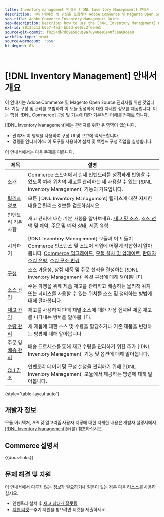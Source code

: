 ```yaml
---
title: Inventory management 안내서 [!DNL Inventory Management] 안내서
description: 마이그레이션 및 구성을 포함하여 Adobe Commerce 및 Magento Open Source 관리자를 위한  [!DNL Inventory Management] 에 대한 포괄적인 정보입니다.
seo-title: Adobe Commerce Inventory Management Guide
seo-description: Describes how to use the [!DNL Inventory Management] module in Adobe Commerce or Magento Open Source.
exl-id: 8013bc13-b057-4ad7-bbed-ee00c2f6e4eb
source-git-commit: f8254db7d69e58c8e9a78948ee6e40f5ea88cea0
workflow-type: tm+mt
source-wordcount: '356'
ht-degree: 0%

---
```


# [!DNL Inventory Management] 안내서 개요

이 안내서는 Adobe Commerce 및 Magento Open Source 관리자를 위한 것입니다. 기능 구성 및 관리를 포함하여 이 모듈 활성화에 대한 자세한 정보를 제공합니다. 이는 핵심 [!DNL Commerce] 구성 및 기능에 대한 기본적인 이해를 전제로 합니다.

[!DNL Inventory Management]에는 관리자를 위한 두 영역이 있습니다.

- 관리자: 이 영역을 사용하여 구성 UI 및 보고에 액세스합니다.
- 명령줄 인터페이스: 이 도구를 사용하여 설치 및 백엔드 구성 작업을 실행합니다.

이 안내서에서는 다음 주제를 다룹니다.

| 제목 | 설명 |
| ------- | ----------- |
| [소개](introduction.md) | Commerce 스토어에서 실제 인벤토리를 정확하게 반영할 수 있도록 여러 위치의 재고를 관리하는 데 사용할 수 있는 [!DNL Inventory Management] 기능의 개요입니다. |
| [릴리스 정보](release-notes.md) | 모든 [!DNL Inventory Management] 릴리스에 대한 자세한 내용은 릴리스 정보를 검토하십시오. |
| 인벤토리 기본 사항 | 재고 관리에 대한 기본 사항을 알아보세요. [재고 및 소스](sources-stocks.md), [소스 선택 및 예약](selection-reservations.md), [주문 및 예약 상태](order-status.md), [제품 유형](product-types.md) |
| 시작하기 | [!DNL Inventory Management] 모듈과 이 모듈이 Commerce 인스턴스 및 스토어 작업에 어떻게 적합한지 알아봅니다. [Commerce 업그레이드](migrate.md), [모듈 설치 및 업데이트](install-update.md), [판매자 소싱 유형](merchant-sourcing.md), [소싱 구조 변경](expand-restructure.md) |
| [구성](configuration.md) | 소스 가용성, 상점 제품 및 주문 선적을 결정하는 [!DNL Inventory Management] 옵션 구성에 대해 알아봅니다. |
| [소스 관리](sources-manage.md) | 주문 이행을 위해 제품 재고를 관리하고 배송하는 물리적 위치 또는 서비스를 사용할 수 있는 위치를 소스 및 정의하는 방법에 대해 알아봅니다. |
| [재고 관리](stocks-manage.md) | 재고를 사용하여 판매 채널 소스에 대한 가상 집계된 제품 재고를 나타내는 방법을 알아봅니다. |
| [수량 관리](quantities-manage.md) | 새 제품에 대한 소스 및 수량을 할당하거나 기존 제품을 변경하는 방법에 대해 알아봅니다. |
| [주문 및 배송 관리](shipments.md) | 배송 프로세스를 통해 재고 수량을 관리하기 위한 추가 [!DNL Inventory Management] 기능 및 옵션에 대해 알아봅니다. |
| [CLI 참조](cli.md) | 인벤토리 데이터 및 구성 설정을 관리하기 위해 [!DNL Inventory Management] 모듈에서 제공하는 명령에 대해 알아봅니다. |

{style="table-layout:auto"}

## 개발자 정보

모듈 아키텍처, API 및 알고리즘 사용자 지정에 대한 자세한 내용은 개발자 설명서에서 [[!DNL Inventory Management]](https://developer.adobe.com/commerce/webapi/rest/inventory/)을(를) 참조하십시오.

## Commerce 설명서

{{docs-links}}

## 문제 해결 및 지원

이 안내서에서 다루지 않는 정보가 필요하거나 질문이 있는 경우 다음 리소스를 사용하십시오.

- 인벤토리 설치 후 [재고 상태가 잘못됨](https://experienceleague.adobe.com/docs/commerce-knowledge-base/kb/troubleshooting/miscellaneous/stock-status-incorrect-after-magento-inventory-install.html)
- [지원 티켓](https://experienceleague.adobe.com/docs/commerce-knowledge-base/kb/help-center-guide/magento-help-center-user-guide.html#submit-ticket)—추가 지원을 받으려면 티켓을 제출하세요.
